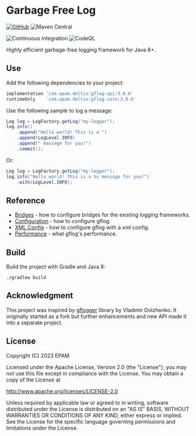 # Garbage Free Log 

[![GitHub](https://img.shields.io/badge/License-Apache--2.0-blue)](https://github.com/epam/GFLog/blob/main/LICENSE)
![Maven Central](https://img.shields.io/maven-central/v/com.epam.deltix/gflog-api)

![Continuous Integration](https://github.com/epam/GFLog/workflows/Continuous%20Integration/badge.svg?branch=main)
![CodeQL](https://github.com/epam/GFLog/workflows/CodeQL/badge.svg?branch=main)

Highly efficient garbage-free logging framework for Java 8+.

## Use

Add the following dependencies to your project:

```gradle
implementation 'com.epam.deltix:gflog-api:3.0.6'
runtimeOnly    'com.epam.deltix:gflog-core:3.0.6'
```

Use the following sample to log a message:

```java
Log log = LogFactory.getLog("my-logger");
log.info()
    .append("Hello world! This is a ")
    .append(LogLevel.INFO)
    .append(" message for you!")
    .commit();
```

Or:

```java
Log log = LogFactory.getLog("my-logger");
log.info("Hello world! This is a %s message for you!")
    .with(LogLevel.INFO);
```

## Reference

* [Bridges](https://github.com/epam/GFLog/wiki/Bridges)             - how to configure bridges for the existing logging frameworks.
* [Configuration](https://github.com/epam/GFLog/wiki/Configuration) - how to configure gflog.
* [XML Config](https://github.com/epam/gflog/wiki/XML-Config)       - how to configure gflog with a xml config.
* [Performance](https://github.com/epam/GFLog/wiki/Performance)     - what gflog's performance.

## Build

Build the project with Gradle and Java 8:
```
./gradlew build
```

## Acknowledgment
This project was inspired by [gflogger](https://github.com/vladimirdolzhenko/gflogger) library by Vladimir Dolzhenko. It originally started as a fork but further enhancements and new API made it into a separate project.

## License
 Copyright (C) 2023 EPAM

 Licensed under the Apache License, Version 2.0 (the "License");
 you may not use this file except in compliance with the License.
 You may obtain a copy of the License at
 
 http://www.apache.org/licenses/LICENSE-2.0
 
 Unless required by applicable law or agreed to in writing, software
 distributed under the License is distributed on an "AS IS" BASIS,
 WITHOUT WARRANTIES OR CONDITIONS OF ANY KIND, either express or implied.
 See the License for the specific language governing permissions and
 limitations under the License.

